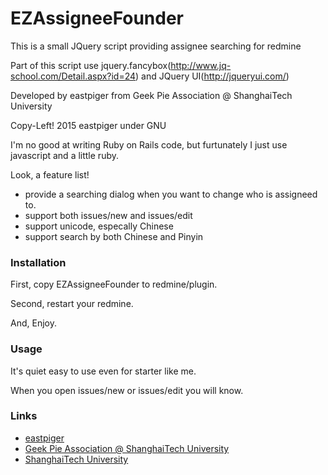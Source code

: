 # EZAssigneeFounder

This is a small JQuery script providing assignee searching for redmine

Part of this script use jquery.fancybox(http://www.jq-school.com/Detail.aspx?id=24) and JQuery UI(http://jqueryui.com/)

Developed by eastpiger from Geek Pie Association @ ShanghaiTech University

Copy-Left! 2015 eastpiger under GNU



I'm no good at writing Ruby on Rails code, but furtunately I just use javascript and a little ruby.

Look, a feature list!

 * provide a searching dialog when you want to change who is assigneed to.
 * support both issues/new and issues/edit
 * support unicode, especally Chinese
 * support search by both Chinese and Pinyin

### Installation

First, copy EZAssigneeFounder to redmine/plugin.

Second, restart your redmine.

And, Enjoy.


### Usage

It's quiet easy to use even for starter like me.

When you open issues/new or issues/edit you will know.


### Links

 * [eastpiger](http://www.eastpiger.com/)
 * [Geek Pie Association @ ShanghaiTech University](http://www.geekpie.org/)
 * [ShanghaiTech University](http://www.shanghaitech.edu.cn/)
